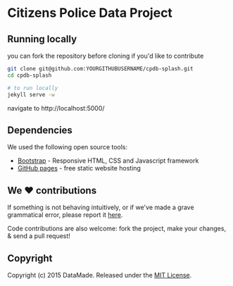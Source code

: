 # Citizens Police Data Project

## Running locally
you can fork the repository before cloning if you'd like to contribute

``` bash
git clone git@github.com:YOURGITHUBUSERNAME/cpdb-splash.git
cd cpdb-splash

# to run locally
jekyll serve -w
```

navigate to http://localhost:5000/

## Dependencies
We used the following open source tools:

* [Bootstrap](http://getbootstrap.com/) - Responsive HTML, CSS and Javascript framework
* [GitHub pages](https://pages.github.com/) - free static website hosting

## We :heart: contributions

If something is not behaving intuitively, or if we've made a grave grammatical error, please report it [here](https://github.com/datamade/cpdb-splash/issues).

Code contributions are also welcome: fork the project, make your changes, & send a pull request!

## Copyright

Copyright (c) 2015 DataMade. Released under the [MIT License](https://github.com/datamade/cpdb-splash/blob/master/LICENSE).
